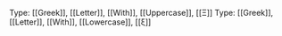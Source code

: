 Type: [[Greek]], [[Letter]], [[With]], [[Uppercase]], [[Ξ]]
Type: [[Greek]], [[Letter]], [[With]], [[Lowercase]], [[ξ]]
